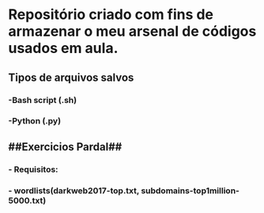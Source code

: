 # Repositório criado com fins de armazenar o meu arsenal de códigos usados em aula.

## Tipos de arquivos salvos
### -Bash script (.sh)
### -Python (.py)

## ##Exercicios Pardal##
### - Requisitos:
### - wordlists(darkweb2017-top.txt, subdomains-top1million-5000.txt)



